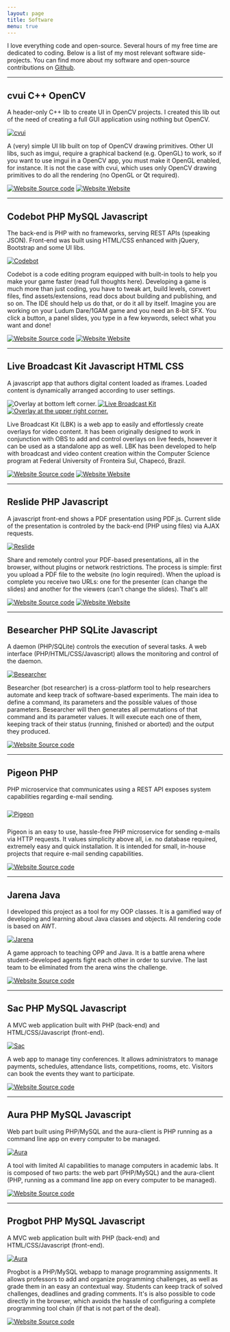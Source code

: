 ```yaml
---
layout: page
title: Software
menu: true
---
```


I love everything code and open-source. Several hours of my free time are dedicated to coding. Below is a list of my most relevant software side-projects. You can find more about my software and open-source contributions on [Github](https://github.com/dovyski).

___  

<div class="item">
<h2>cvui <span class="type cpp">C++</span> <span class="type opencv">OpenCV</span></h2>
<p class="meta">A header-only C++ lib to create UI in OpenCV projects. I created this lib out of the need of creating a full GUI application using nothing but OpenCV.</p>
<a href="https://github.com/Dovyski/cvui"><img src="https://raw.githubusercontent.com/Dovyski/depository/master/cvui.png?20160819" title="cvui" /></a>
<p class="description">
A (very) simple UI lib built on top of OpenCV drawing primitives. Other UI libs, such as imgui, require a graphical backend (e.g. OpenGL) to work, so if you want to use imgui in a OpenCV app, you must make it OpenGL enabled, for instance. It is not the case with cvui, which uses only OpenCV drawing primitives to do all the rendering (no OpenGL or Qt required).
</p>
<p class="more">
	<span class="type extra"><a href="https://github.com/Dovyski/cvui"><img src="/public/img/code.png" title="Website" /> Source code</a></span>
    <span class="type extra"><a href="https://dovyski.github.io/cvui"><img src="/public/img/link.png" title="Website" /> Website</a></span>
</p>
</div>

___

<div class="item">
<h2>Codebot <span class="type php">PHP</span> <span class="type mysql">MySQL</span> <span class="type js">Javascript</span></h2>
<p class="meta">The back-end is PHP with no frameworks, serving REST APIs (speaking JSON). Front-end was built using HTML/CSS enhanced with jQuery, Bootstrap and some UI libs.</p>
<a href="https://github.com/Dovyski/Codebot"><img src="/public/img/codebot.png" title="Codebot" /></a>
<p class="description">
Codebot is a code editing program equipped with built-in tools to help you make your game faster (read full thoughts here). Developing a game is much more than just coding, you have to tweak art, build levels, convert files, find assets/extensions, read docs about building and publishing, and so on. The IDE should help us do that, or do it all by itself. Imagine you are working on your Ludum Dare/1GAM game and you need an 8-bit SFX. You click a button, a panel slides, you type in a few keywords, select what you want and done!
</p>
<p class="more">
	<span class="type extra"><a href="https://github.com/Dovyski/Codebot"><img src="/public/img/code.png" title="Website" /> Source code</a></span>
    <span class="type extra"><a href="https://codebot.cc"><img src="/public/img/link.png" title="Website" /> Website</a></span>
</p>
</div>

___

<div class="item">
<h2>Live Broadcast Kit <span class="type js">Javascript</span> <span class="type html">HTML</span> <span class="type css">CSS</span></h2>
<p class="meta">A javascript app that authors digital content loaded as iframes. Loaded content is dynamically arranged according to user settings.</p>
<a href="https://github.com/ccuffs/live-broadcast-kit"><img src="/public/img/lbk_screen01.png" title="Live Broadcast Kit" /></a>
<a href="https://github.com/ccuffs/live-broadcast-kit"><img class="w-1/2" src="/public/img/lbk-bottom-left.gif" title="Overlay at bottom left corner." align="left"></a>
<a href="https://github.com/ccuffs/live-broadcast-kit"><img class="w-1/2" src="/public/img/lbk-top-corner.gif" title="Overlay at the upper right corner."></a>
<p class="description">
Live Broadcast Kit (LBK) is a web app to easily and effortlessly create overlays for video content. It has been originally designed to work in conjunction with OBS to add and control overlays on live feeds, however it can be used as a standalone app as well. LBK has been developed to help with broadcast and video content creation within the Computer Science program at Federal University of Fronteira Sul, Chapecó, Brazil.
</p>
<p class="more">
	<span class="type extra"><a href="https://github.com/ccuffs/live-broadcast-kit"><img src="/public/img/code.png" title="Website" /> Source code</a></span>
	<span class="type extra"><a href="https://livebk.app.uffs.cc"><img src="/public/img/link.png" title="Website" /> Website</a></span>
</p>
</div>

___  

<div class="item">
<h2>Reslide <span class="type php">PHP</span> <span class="type js">Javascript</span></h2>
<p class="meta">A javascript front-end shows a PDF presentation using PDF.js. Current slide of the presentation is controled by the back-end (PHP using files) via AJAX requests.</p>
<a href="https://github.com/Dovyski/reslide"><img src="/public/img/reslide.png" title="Reslide" /></a>
<p class="description">
Share and remotely control your PDF-based presentations, all in the browser, without plugins or network restrictions. The process is simple: first you upload a PDF file to the website (no login required). When the upload is complete you receive two URLs: one for the presenter (can change the slides) and another for the viewers (can't change the slides). That's all!
</p>
<p class="more">
	<span class="type extra"><a href="https://github.com/Dovyski/reslide"><img src="/public/img/code.png" title="Website" /> Source code</a></span>
	<span class="type extra"><a href="https://reslide.fernandobevilacqua.com"><img src="/public/img/link.png" title="Website" /> Website</a></span>
</p>
</div>

___  

<div class="item">
<h2>Besearcher <span class="type php">PHP</span> <span class="type sqlite">SQLite</span> <span class="type js">Javascript</span></h2>
<p class="meta">A daemon (PHP/SQLite) controls the execution of several tasks. A web interface (PHP/HTML/CSS/Javascript) allows the monitoring and control of the daemon.</p>
<a href="https://github.com/Dovyski/Besearcher"><img src="https://github.com/Dovyski/besearcher/raw/master/www/img/screenshots/besearcher-tasks.png?20171115" title="Besearcher" /></a>
<p class="description">
Besearcher (bot researcher) is a cross-platform tool to help researchers automate and keep track of software-based experiments. The main idea to define a command, its parameters and the possible values of those parameters. Besearcher will then generates all permutations of that command and its parameter values. It will execute each one of them, keeping track of their status (running, finished or aborted) and the output they produced.
</p>
<p class="more">
	<span class="type extra"><a href="https://github.com/Dovyski/Besearcher"><img src="/public/img/code.png" title="Website" /> Source code</a></span>
</p>
</div>

___  

<div class="item">
<h2>Pigeon <span class="type php">PHP</span></h2>
<p class="meta">PHP microservice that communicates using a REST API exposes system capabilities regarding e-mail sending.</p>
<a href="https://github.com/Dovyski/Pigeon"><img src="/public/img/pigeon.png" title="Pigeon" style="margin: 10px auto;"/></a>
<p class="description">
Pigeon is an easy to use, hassle-free PHP microservice for sending e-mails via HTTP requests. It values simplicity above all, i.e. no database required, extremely easy and quick installation. It is intended for small, in-house projects that require e-mail sending capabilities.
</p>
<p class="more">
	<span class="type extra"><a href="https://github.com/Dovyski/Pigeon"><img src="/public/img/code.png" title="Website" /> Source code</a></span>
</p>
</div>

___

<div class="item">
<h2>Jarena <span class="type java">Java</span></h2>
<p class="meta">I developed this project as a tool for my OOP classes. It is a gamified way of developing and learning about Java classes and objects. All rendering code is based on AWT.</p>
<a href="https://github.com/Dovyski/Jarena"><img src="https://cloud.githubusercontent.com/assets/512405/9395397/9c3e4b06-4764-11e5-9669-ba1775a00bdd.png" title="Jarena" /></a>
<p class="description">
A game approach to teaching OPP and Java. It is a battle arena where student-developed agents fight each other in order to survive. The last team to be eliminated from the arena wins the challenge.
</p>
<p class="more">
	<span class="type extra"><a href="https://github.com/Dovyski/Jarena"><img src="/public/img/code.png" title="Website" /> Source code</a></span>
</p>
</div>

___

<div class="item">
<h2>Sac <span class="type php">PHP</span> <span class="type mysql">MySQL</span> <span class="type js">Javascript</span></h2>
<p class="meta">A MVC web application built with PHP (back-end) and HTML/CSS/Javascript (front-end).</p>
<a href="https://github.com/Dovyski/Sac"><img src="https://cloud.githubusercontent.com/assets/512405/9394995/f7962954-4761-11e5-9e9e-4a509f0cead5.png" title="Sac" /></a>
<p class="description">
A web app to manage tiny conferences. It allows administrators to manage payments, schedules, attendance lists, competitions, rooms, etc. Visitors can book the events they want to participate.
</p>
<p class="more">
	<span class="type extra"><a href="https://github.com/Dovyski/Sac"><img src="/public/img/code.png" title="Website" /> Source code</a></span>
</p>
</div>

___

<div class="item">
<h2>Aura <span class="type php">PHP</span> <span class="type mysql">MySQL</span> <span class="type js">Javascript</span></h2>
<p class="meta">Web part built using PHP/MySQL and the aura-client is PHP  running as a command line app on every computer to be managed.</p>
<a href="https://github.com/Dovyski/Aura"><img src="https://cloud.githubusercontent.com/assets/512405/9367585/a7168a50-4694-11e5-8bc8-05a91db5c9c7.png" title="Aura" /></a>
<p class="description">
A tool with limited AI capabilities to manage computers in academic labs. It is composed of two parts: the web part (PHP/MySQL) and the aura-client (PHP, running as a command line app on every computer to be managed).
</p>
<p class="more">
	<span class="type extra"><a href="https://github.com/Dovyski/Aura"><img src="/public/img/code.png" title="Website" /> Source code</a></span>
</p>
</div>

___

<div class="item">
<h2>Progbot <span class="type php">PHP</span> <span class="type mysql">MySQL</span> <span class="type js">Javascript</span></h2>
<p class="meta">A MVC web application built with PHP (back-end) and HTML/CSS/Javascript (front-end).</p>
<a href="https://github.com/Dovyski/Progbot"><img src="https://cloud.githubusercontent.com/assets/512405/9366740/7b359c50-468f-11e5-96d3-cab0e41cc239.png" title="Aura" /></a>
<p class="description">
Progbot is a PHP/MySQL webapp to manage programming assignments. It allows professors to add and organize programming challenges, as well as grade them in an easy an contextual way. Students can keep track of solved challenges, deadlines and grading comments. It's is also possible to code directly in the browser, which avoids the hassle of configuring a complete programming tool chain (if that is not part of the deal).
</p>
<p class="more">
	<span class="type extra"><a href="https://github.com/Dovyski/Progbot"><img src="/public/img/code.png" title="Website" /> Source code</a></span>
</p>
</div>
